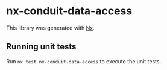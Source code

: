 # nx-conduit-data-access

This library was generated with [Nx](https://nx.dev).

## Running unit tests

Run `nx test nx-conduit-data-access` to execute the unit tests.
